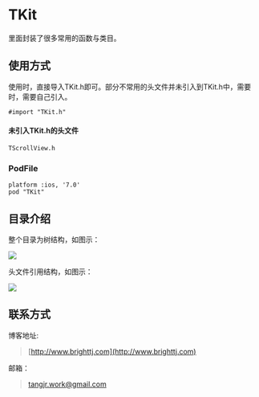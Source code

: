 # TKit

里面封装了很多常用的函数与类目。

## 使用方式

使用时，直接导入TKit.h即可。部分不常用的头文件并未引入到TKit.h中，需要时，需要自己引入。

```
#import "TKit.h"
```
#### 未引入TKit.h的头文件

```
TScrollView.h
```

### PodFile

```
platform :ios, '7.0'
pod "TKit"
```

## 目录介绍

整个目录为树结构，如图示：

![](./README_IMAGES/catalogue-tree.png)

头文件引用结构，如图示：

![](./README_IMAGES/header-tree.png)

## 联系方式

博客地址: 

> [http://www.brighttj.com](http://www.brighttj.com)

邮箱：

> tangjr.work@gmail.com